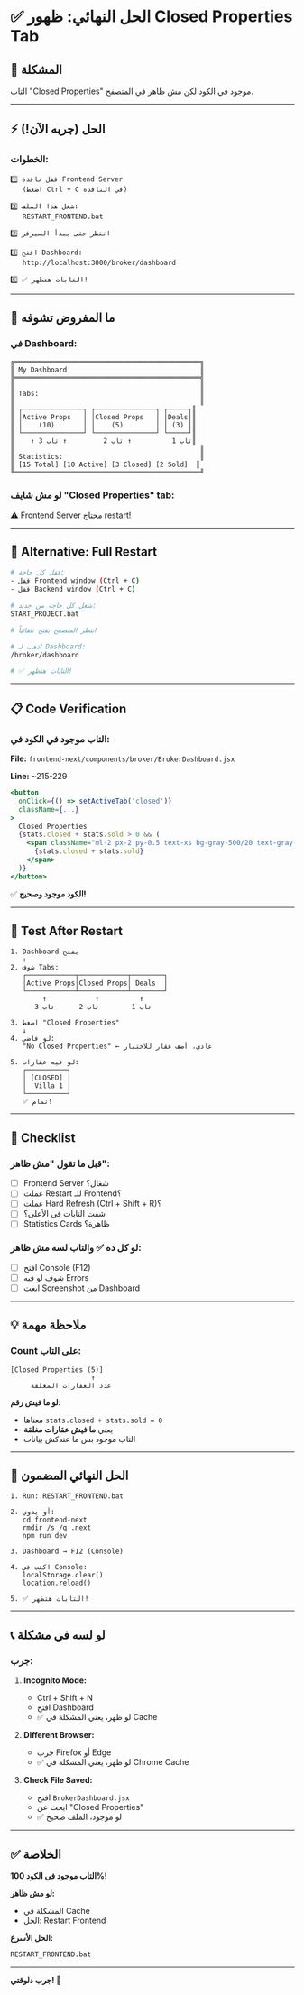 # ✅ الحل النهائي: ظهور Closed Properties Tab

## 🎯 المشكلة

التاب "Closed Properties" موجود في الكود لكن مش ظاهر في المتصفح.

---

## ⚡ الحل (جربه الآن!)

### الخطوات:

```
1️⃣ قفل نافذة Frontend Server
   (اضغط Ctrl + C في النافذة)

2️⃣ شغل هذا الملف:
   RESTART_FRONTEND.bat

3️⃣ انتظر حتى يبدأ السيرفر

4️⃣ افتح Dashboard:
   http://localhost:3000/broker/dashboard

5️⃣ ✅ التابات هتظهر!
```

---

## 📸 ما المفروض تشوفه

### في Dashboard:

```
╔══════════════════════════════════════════════╗
║ My Dashboard                                 ║
╠══════════════════════════════════════════════╣
║                                              ║
║ Tabs:                                        ║
║                                              ║
║ ┌───────────────┐ ┌───────────────┐ ┌─────┐║
║ │Active Props   │ │Closed Props   │ │Deals│║
║ │    (10)       │ │    (5)        │ │ (3) │║
║ └───────────────┘ └───────────────┘ └─────┘║
║    ↑ تاب 1          ↑ تاب 2         ↑ تاب 3║
║                                              ║
║ Statistics:                                  ║
║ [15 Total] [10 Active] [3 Closed] [2 Sold]  ║
╚══════════════════════════════════════════════╝
```

### لو مش شايف "Closed Properties" tab:
⚠️ Frontend Server محتاج restart!

---

## 🔄 Alternative: Full Restart

```bash
# قفل كل حاجة:
- قفل Frontend window (Ctrl + C)
- قفل Backend window (Ctrl + C)

# شغل كل حاجة من جديد:
START_PROJECT.bat

# انتظر المتصفح يفتح تلقائياً

# اذهب لـ Dashboard:
/broker/dashboard

# ✅ التابات هتظهر!
```

---

## 📋 Code Verification

### التاب موجود في الكود في:

**File:** `frontend-next/components/broker/BrokerDashboard.jsx`

**Line:** ~215-229

```jsx
<button
  onClick={() => setActiveTab('closed')}
  className={...}
>
  Closed Properties
  {stats.closed + stats.sold > 0 && (
    <span className="ml-2 px-2 py-0.5 text-xs bg-gray-500/20 text-gray-300 rounded">
      {stats.closed + stats.sold}
    </span>
  )}
</button>
```

✅ **الكود موجود وصحيح!**

---

## 🧪 Test After Restart

```
1. Dashboard يفتح
   ↓
2. شوف Tabs:
   ┌────────────┬────────────┬────────┐
   │Active Props│Closed Props│ Deals  │
   └────────────┴────────────┴────────┘
        ↑            ↑          ↑
      تاب 1        تاب 2      تاب 3
   
3. اضغط "Closed Properties"
   ↓
4. لو فاضي:
   "No Closed Properties" ← عادي، أضف عقار للاختبار
   
5. لو فيه عقارات:
   ┌──────────┐
   │ [CLOSED] │
   │  Villa 1 │
   └──────────┘
   ✅ تمام!
```

---

## 🎯 Checklist

### قبل ما تقول "مش ظاهر":

- [ ] Frontend Server شغال؟
- [ ] عملت Restart للـ Frontend؟
- [ ] عملت Hard Refresh (Ctrl + Shift + R)؟
- [ ] شفت التابات في الأعلى؟
- [ ] Statistics Cards ظاهرة؟

### لو كل ده ✅ والتاب لسه مش ظاهر:

- [ ] افتح Console (F12)
- [ ] شوف لو فيه Errors
- [ ] ابعت Screenshot من Dashboard

---

## 💡 ملاحظة مهمة

### Count على التاب:

```
[Closed Properties (5)]
                    ↑
     عدد العقارات المغلقة
```

**لو ما فيش رقم:**
- معناها `stats.closed + stats.sold = 0`
- يعني **ما فيش عقارات مغلقة**
- التاب موجود بس ما عندكش بيانات

---

## 🚀 الحل النهائي المضمون

```
1. Run: RESTART_FRONTEND.bat

2. أو يدوي:
   cd frontend-next
   rmdir /s /q .next
   npm run dev

3. Dashboard → F12 (Console)

4. اكتب في Console:
   localStorage.clear()
   location.reload()

5. ✅ التابات هتظهر!
```

---

## 📞 لو لسه في مشكلة

### جرب:

1. **Incognito Mode:**
   - Ctrl + Shift + N
   - افتح Dashboard
   - ✅ لو ظهر، يعني المشكلة في Cache

2. **Different Browser:**
   - جرب Firefox أو Edge
   - ✅ لو ظهر، يعني المشكلة في Chrome Cache

3. **Check File Saved:**
   - افتح `BrokerDashboard.jsx`
   - ابحث عن "Closed Properties"
   - ✅ لو موجود، الملف صحيح

---

## ✅ الخلاصة

**التاب موجود في الكود 100%!**

**لو مش ظاهر:**
- المشكلة في Cache
- الحل: Restart Frontend

**الحل الأسرع:**
```bash
RESTART_FRONTEND.bat
```

---

**جرب دلوقتي! 🚀**


